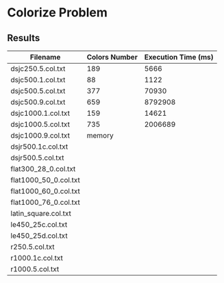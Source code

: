 # Colorize Problem

## Results

| Filename                | Colors Number | Execution Time (ms) |
|-------------------------|---------------|---------------------|
| dsjc250.5.col.txt       | 189           | 5666                |
| dsjc500.1.col.txt       | 88            | 1122                |
| dsjc500.5.col.txt       | 377           | 70930               |
| dsjc500.9.col.txt       | 659           | 8792908             |
| dsjc1000.1.col.txt      | 159           | 14621               |
| dsjc1000.5.col.txt      | 735           | 2006689             |
| dsjc1000.9.col.txt      | memory        |                     |
| dsjr500.1c.col.txt      |               |                     |
| dsjr500.5.col.txt       |               |                     |
| flat300_28_0.col.txt    |               |                     |
| flat1000_50_0.col.txt   |               |                     |
| flat1000_60_0.col.txt   |               |                     |
| flat1000_76_0.col.txt   |               |                     |
| latin_square.col.txt    |               |                     |
| le450_25c.col.txt       |               |                     |
| le450_25d.col.txt       |               |                     |
| r250.5.col.txt          |               |                     |
| r1000.1c.col.txt        |               |                     |
| r1000.5.col.txt         |               |                     |